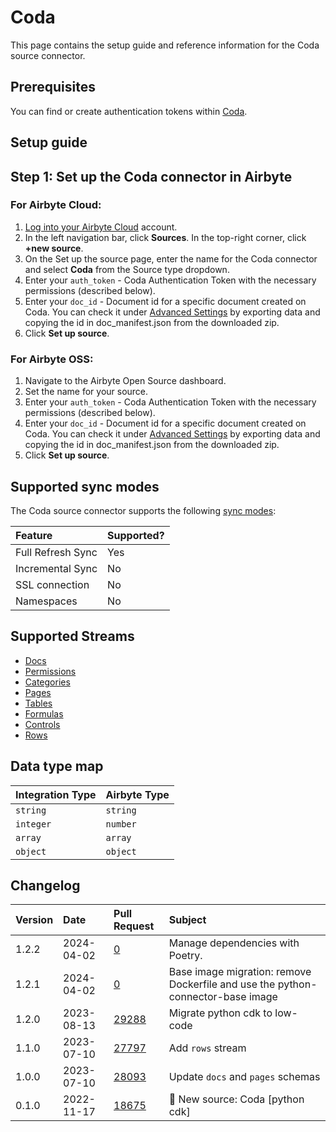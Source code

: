 # Coda

This page contains the setup guide and reference information for the Coda source connector.

## Prerequisites

You can find or create authentication tokens within [Coda](https://coda.io/account#apiSettings).

## Setup guide

## Step 1: Set up the Coda connector in Airbyte

### For Airbyte Cloud:

1. [Log into your Airbyte Cloud](https://cloud.airbyte.com/workspaces) account.
2. In the left navigation bar, click **Sources**. In the top-right corner, click **+new source**.
3. On the Set up the source page, enter the name for the Coda connector and select **Coda** from the Source type dropdown.
4. Enter your `auth_token` - Coda Authentication Token with the necessary permissions \(described below\).
5. Enter your `doc_id` - Document id for a specific document created on Coda. You can check it under [Advanced Settings](https://coda.io/account)
   by exporting data and copying the id in doc_manifest.json from the downloaded zip.
6. Click **Set up source**.

### For Airbyte OSS:

1. Navigate to the Airbyte Open Source dashboard.
2. Set the name for your source.
3. Enter your `auth_token` - Coda Authentication Token with the necessary permissions \(described below\).
4. Enter your `doc_id` - Document id for a specific document created on Coda. You can check it under [Advanced Settings](https://coda.io/account)
   by exporting data and copying the id in doc_manifest.json from the downloaded zip.
5. Click **Set up source**.

## Supported sync modes

The Coda source connector supports the following [sync modes](https://docs.airbyte.com/cloud/core-concepts#connection-sync-modes):

| Feature           | Supported? |
| :---------------- | :--------- |
| Full Refresh Sync | Yes        |
| Incremental Sync  | No         |
| SSL connection    | No         |
| Namespaces        | No         |

## Supported Streams

- [Docs](https://coda.io/developers/apis/v1#tag/Docs/operation/listDocs)
- [Permissions](https://coda.io/developers/apis/v1#tag/Permissions/operation/getPermissions)
- [Categories](https://coda.io/developers/apis/v1#tag/Publishing/operation/listCategories)
- [Pages](https://coda.io/developers/apis/v1#tag/Pages/operation/listPages)
- [Tables](https://coda.io/developers/apis/v1#tag/Tables/operation/listTables)
- [Formulas](https://coda.io/developers/apis/v1#tag/Formulas/operation/listFormulas)
- [Controls](https://coda.io/developers/apis/v1#tag/Controls/operation/listControls)
- [Rows](https://coda.io/developers/apis/v1#tag/Rows/operation/listRows)

## Data type map

| Integration Type | Airbyte Type |
| :--------------- | :----------- |
| `string`         | `string`     |
| `integer`        | `number`     |
| `array`          | `array`      |
| `object`         | `object`     |

## Changelog

| Version | Date       | Pull Request                                             | Subject                           |
| :------ | :--------- | :------------------------------------------------------- | :-------------------------------- |
| 1.2.2 | 2024-04-02 | [0](https://github.com/airbytehq/airbyte/pull/0) | Manage dependencies with Poetry. |
| 1.2.1 | 2024-04-02 | [0](https://github.com/airbytehq/airbyte/pull/0) | Base image migration: remove Dockerfile and use the python-connector-base image |
| 1.2.0 | 2023-08-13 | [29288](https://github.com/airbytehq/airbyte/pull/29288) | Migrate python cdk to low-code |
| 1.1.0 | 2023-07-10 | [27797](https://github.com/airbytehq/airbyte/pull/27797) | Add `rows` stream |
| 1.0.0 | 2023-07-10 | [28093](https://github.com/airbytehq/airbyte/pull/28093) | Update `docs` and `pages` schemas |
| 0.1.0 | 2022-11-17 | [18675](https://github.com/airbytehq/airbyte/pull/18675) | 🎉 New source: Coda [python cdk] |
